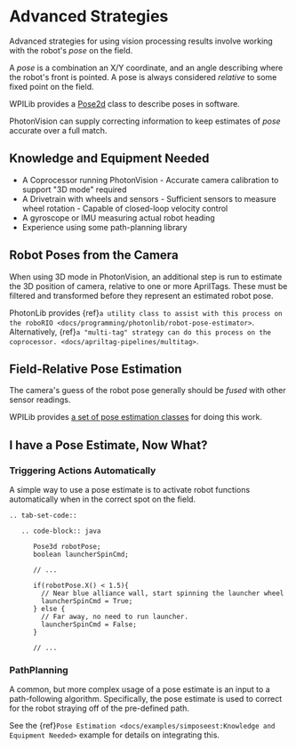 # Advanced Strategies

Advanced strategies for using vision processing results involve working with the robot's *pose* on the field. 

A *pose* is a combination an X/Y coordinate, and an angle describing where the robot's front is pointed. A pose is always considered *relative* to some fixed point on the field.

WPILib provides a [Pose2d](https://docs.wpilib.org/en/stable/docs/software/advanced-controls/geometry/pose.html) class to describe poses in software.

PhotonVision can supply correcting information to keep estimates of *pose* accurate over a full match.

## Knowledge and Equipment Needed

- A Coprocessor running PhotonVision
  \- Accurate camera calibration to support "3D mode" required
- A Drivetrain with wheels and sensors
  \- Sufficient sensors to measure wheel rotation
  \- Capable of closed-loop velocity control
- A gyroscope or IMU measuring actual robot heading
- Experience using some path-planning library

## Robot Poses from the Camera

When using 3D mode in PhotonVision, an additional step is run to estimate the 3D position of camera, relative to one or more AprilTags. These must be filtered and transformed before they represent an estimated robot pose.

PhotonLib provides {ref}`a utility class to assist with this process on the roboRIO <docs/programming/photonlib/robot-pose-estimator>`. Alternatively, {ref}`a "multi-tag" strategy can do this process on the coprocessor. <docs/apriltag-pipelines/multitag>`. 

## Field-Relative Pose Estimation

The camera's guess of the robot pose generally should be *fused* with other sensor readings. 

WPILib provides [a set of pose estimation classes](https://docs.wpilib.org/en/stable/docs/software/advanced-controls/state-space/state-space-pose-estimators.html) for doing this work.

## I have a Pose Estimate, Now What?

### Triggering Actions Automatically

A simple way to use a pose estimate is to activate robot functions automatically when in the correct spot on the field.

```{eval-rst}
.. tab-set-code::

   .. code-block:: java

      Pose3d robotPose;
      boolean launcherSpinCmd;

      // ...

      if(robotPose.X() < 1.5){
        // Near blue alliance wall, start spinning the launcher wheel
        launcherSpinCmd = True;
      } else {
        // Far away, no need to run launcher.
        launcherSpinCmd = False;
      }

      // ...
```

### PathPlanning

A common, but more complex usage of a pose estimate is an input to a path-following algorithm. Specifically, the pose estimate is used to correct for the robot straying off of the pre-defined path.

See the {ref}`Pose Estimation <docs/examples/simposeest:Knowledge and Equipment Needed>` example for details on integrating this.

